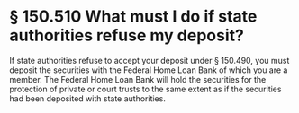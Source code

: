 # § 150.510   What must I do if state authorities refuse my deposit?

If state authorities refuse to accept your deposit under § 150.490, you must deposit the securities with the Federal Home Loan Bank of which you are a member. The Federal Home Loan Bank will hold the securities for the protection of private or court trusts to the same extent as if the securities had been deposited with state authorities.




